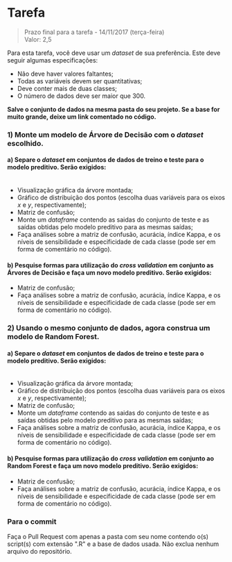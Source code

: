 # Tarefa

> Prazo final para a tarefa - 14/11/2017 (terça-feira)<br>
> Valor: 2,5

Para esta tarefa, você deve usar um <i>dataset</i> de sua preferência. Este deve seguir algumas especificações:

<ul>
  <li>Não deve haver valores faltantes;</li>
  <li>Todas as variáveis devem ser quantitativas;</li>
  <li>Deve conter mais de duas classes;</li>
  <li>O número de dados deve ser maior que 300.</li>
</ul>

<b>Salve o conjunto de dados na mesma pasta do seu projeto. Se a base for muito grande, deixe um link comentado no código.</b>

### 1) Monte um modelo de Árvore de Decisão com o <i>dataset</i> escolhido.

#### a) Separe o <i>dataset</i> em conjuntos de dados de treino e teste para o modelo preditivo. Serão exigidos:

<ul>
  <li>Visualização gráfica da árvore montada;</li>
  <li>Gráfico de distribuição dos pontos (escolha duas variáveis para os eixos <i>x</i> e <i>y</i>, respectivamente);</li>
  <li>Matriz de confusão;</li>
  <li>Monte um <i>dataframe</i> contendo as saidas do conjunto de teste e as saídas obtidas pelo modelo preditivo para as mesmas saídas;</li>
  <li>Faça análises sobre a matriz de confusão, acurácia, índice Kappa, e os níveis de sensibilidade e especificidade de cada classe (pode ser em forma de comentário no código).</li>
</ul>

#### b) Pesquise formas para utilização do <i>cross validation</i> em conjunto as Árvores de Decisão e faça um novo modelo preditivo. Serão exigidos:

<ul>
  <li>Matriz de confusão;</li>
  <li>Faça análises sobre a matriz de confusão, acurácia, índice Kappa, e os níveis de sensibilidade e especificidade de cada classe (pode ser em forma de comentário no código).</li>
</ul>

### 2) Usando o mesmo conjunto de dados, agora construa um modelo de Random Forest.

#### a) Separe o <i>dataset</i> em conjuntos de dados de treino e teste para o modelo preditivo. Serão exigidos:

<ul>
  <li>Visualização gráfica da árvore montada;</li>
  <li>Gráfico de distribuição dos pontos (escolha duas variáveis para os eixos <i>x</i> e <i>y</i>, respectivamente);</li>
  <li>Matriz de confusão;</li>
  <li>Monte um <i>dataframe</i> contendo as saidas do conjunto de teste e as saídas obtidas pelo modelo preditivo para as mesmas saídas;</li>
  <li>Faça análises sobre a matriz de confusão, acurácia, índice Kappa, e os níveis de sensibilidade e especificidade de cada classe (pode ser em forma de comentário no código).</li>
</ul>

#### b) Pesquise formas para utilização do <i>cross validation</i> em conjunto ao Random Forest e faça um novo modelo preditivo. Serão exigidos:

<ul>
  <li>Matriz de confusão;</li>
  <li>Faça análises sobre a matriz de confusão, acurácia, índice Kappa, e os níveis de sensibilidade e especificidade de cada classe (pode ser em forma de comentário no código).</li>
</ul>

### Para o commit

Faça o Pull Request com apenas a pasta com seu nome contendo o(s) script(s) com extensão ".R" e a base de dados usada.
Não exclua nenhum arquivo do repositório.
